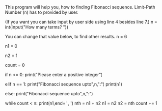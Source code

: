 This program will help you, how to finding Fibonacci sequence. Limit-Path Number (n) has to provided by user. 

(If you want you can take input by user side using line 4 besides line 7.)
n = int(input("How many terms? "))

You can change that value below, to find other results.
n = 6      

n1 = 0

n2 = 1

count = 0

if n <= 0:
   print("Please enter a positive integer")
   
elif n == 1:
   print("Fibonacci sequence upto",n,":")
   print(n1)
   
else:
   print("Fibonacci sequence upto",n,":")
   
   while count < n:
       print(n1,end=' , ')
       nth = n1 + n2
       n1 = n2
       n2 = nth
       count += 1
